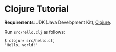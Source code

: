 # Clojure Tutorial

**Requirements**: JDK (Java Development Kit), [Clojure](https://clojure).

Run `src/hello.clj` as follows:

```
$ clojure src/hello.clj
"Hello, world!"
```